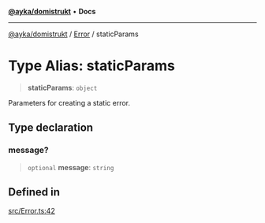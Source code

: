 [**@ayka/domistrukt**](../../../README.md) • **Docs**

***

[@ayka/domistrukt](../../../globals.md) / [Error](../README.md) / staticParams

# Type Alias: staticParams

> **staticParams**: `object`

Parameters for creating a static error.

## Type declaration

### message?

> `optional` **message**: `string`

## Defined in

[src/Error.ts:42](https://github.com/AndreyMork/domistrukt/blob/edcfe9ca26584b5845c6864b1bb3eb94a6a879e3/src/Error.ts#L42)
